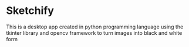 # Sketchify
This is a desktop app created in python programming language using the tkinter library and opencv framework to turn images into black and white form
